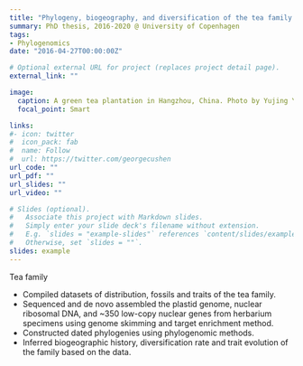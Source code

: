 ```yaml
---
title: "Phylogeny, biogeography, and diversification of the tea family (Theaceae)"
summary: PhD thesis, 2016-2020 @ University of Copenhagen
tags:
- Phylogenomics
date: "2016-04-27T00:00:00Z"

# Optional external URL for project (replaces project detail page).
external_link: ""

image:
  caption: A green tea plantation in Hangzhou, China. Photo by Yujing Yan, 2021
  focal_point: Smart

links:
#- icon: twitter
#  icon_pack: fab
#  name: Follow
#  url: https://twitter.com/georgecushen
url_code: ""
url_pdf: ""
url_slides: ""
url_video: ""

# Slides (optional).
#   Associate this project with Markdown slides.
#   Simply enter your slide deck's filename without extension.
#   E.g. `slides = "example-slides"` references `content/slides/example-slides.md`.
#   Otherwise, set `slides = ""`.
slides: example
---
```


Tea family

- Compiled datasets of distribution, fossils and traits of the tea family. 
- Sequenced and de novo assembled the plastid genome, nuclear ribosomal DNA, and ~350 low-copy nuclear genes from herbarium specimens using genome skimming and target enrichment method.
- Constructed dated phylogenies using phylogenomic methods. 
-	Inferred biogeographic history, diversification rate and trait evolution of the family based on the data.

